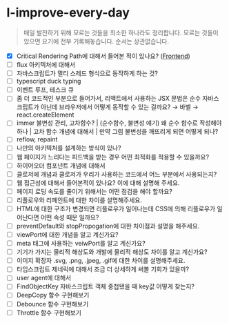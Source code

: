 # I-improve-every-day

> 매일 발전하기 위해 모르는 것들을 최소한 하나라도 정리합니다. 모르는 것들이 있으면 요기에 전부 기록해놓습니다. 순서는 상관없습니다.

- [x] Critical Rendering Path에 대해서 들어본 적이 있나요? ([Frontend](./Frontend/README.md/#🤔-critical-rendering-path))
- [ ] flux 아키텍처에 대해서
- [ ] 자바스크립트가 멀티 스레드 형식으로 동작하게 하는 것?
- [ ] typescript duck typing
- [ ] 이벤트 루프, 테스크 큐
- [ ] 좀 더 코드적인 부분으로 들어가서, 리액트에서 사용하는 JSX 문법은 순수 자바스크립트가 아닌데 브라우저에서 어떻게 동작할 수 있는 걸까요? → 바벨 → react.createElement
- [ ] immer 불변성 관리, 고차함수? | (순수함수, 불변성 얘기) 왜 순수 함수로 작성해야 하나 | 고차 함수 개념에 대해서 | 만약 그럼 불변성을 깨뜨리게 되면 어떻게 되나?
- [ ] reflow, repaint
- [ ] 나만의 아키텍처를 설계하는 방식이 있나?
- [ ] 웹 페이지가 느리다는 피드백을 받는 경우 어떤 최적화를 적용할 수 있을까요?
- [ ] 하이어오더 컴포넌트 개념에 대해서
- [ ] 클로저에 개념과 클로저가 우리가 사용하는 코드에서 어느 부분에서 사용되는지?
- [ ] 웹 접근성에 대해서 들어본적이 있나요? 이에 대해 설명해 주세요.
- [ ] 페이지 로딩 속도를 줄이기 위해서는 어떤 점검을 해야 할까요?
- [ ] 리플로우와 리페인트에 대한 차이를 설명해주세요.
- [ ] HTML에 대한 구조가 변경되면 리플로우가 일어나는데 CSS에 의해 리플로우가 일어난다면 어떤 속성 때문 일까요?
- [ ] preventDefault와 stopPropogation에 대한 차이점과 설명을 해주세요.
- [ ] viewPort에 대한 개념을 알고 계신가요?
- [ ] meta 태그에 사용하는 veiwPort를 알고 계신가요?
- [ ] 기기가 가지는 물리적 해상도와 개발에 물리적 해상도 차이를 알고 계신가요?
- [ ] 이미지 확장자 .svg, .png, .jpeg, .gif에 대한 차이를 설명해주세요.
- [ ] 타입스크립트 제네릭에 대해서 조금 더 상세하게 써볼 기회가 있을까?
- [ ] user agent에 대해서
- [ ] FindObjectKey 자바스크립트 객체 중첩됐을 때 key값 어떻게 찾는지?
- [ ] DeepCopy 함수 구현해보기
- [ ] Debounce 함수 구현해보기
- [ ] Throttle 함수 구현해보기
